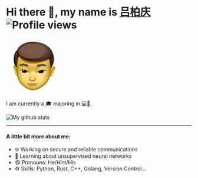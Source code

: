 # Hi there 👋, my name is [吕柏庆](https://skylantern.social) ![Profile views](https://gpvc.arturio.dev/BaiqingL)

<img src="https://raw.githubusercontent.com/BaiqingL/BaiqingL/master/head.gif" width="150">

I am currently a 🎓 majoring in 💻🔬.

![My github stats](https://github-readme-stats.vercel.app/api?username=BaiqingL&show_icons=true)

---
#### A little bit more about me:

* 🌐 Working on secure and reliable communications
* 🧠 Learning about unsupervised neural networks
* 😄 Pronouns: He/Him/His
* ⚙️ Skills: Python, Rust, C++, Golang, Version Control...
